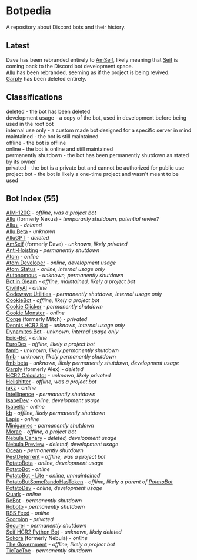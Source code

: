 # Botpedia
A repository about Discord bots and their history.

## Latest
Dave has been rebranded entirely to [AmSeif](/bots/amseif/README.md), likely meaning that [Seif](/developers/seif/README.md) is coming back to the Discord bot development space.
<br>
[Allu](/bots/allu/README.md) has been rebranded, seeming as if the project is being revived.
<br>
[Garply](/bots/garply/README.md) has been deleted entirely.
<br>

## Classifications
deleted - the bot has been deleted
<br>
development usage - a copy of the bot, used in development before being used in the root bot
<br>
internal use only - a custom made bot designed for a specific server in mind
<br>
maintained - the bot is still maintained
<br>
offline - the bot is offline
<br>
online - the bot is online and still maintained
<br>
permanently shutdown - the bot has been permanently shutdown as stated by its owner
<br>
privated - the bot is a private bot and cannot be authorized for public use
<br>
project bot - the bot is likely a one-time project and wasn't meant to be used

## Bot Index (55)
[AIM-120C](/bots/aim-120c/README.md) - *offline, was a project bot*
<br>
[Allu](/bots/allu/README.md) (formerly Nexus) - *temporarily shutdown, potential revive?*
<br>
[Allu+](/bots/allu+/README.md) - *deleted*
<br>
[Allu Beta](/bots/allubeta/README.md) - *unknown*
<br>
[AlluGPT](/bots/allugpt/README.md) - *deleted*
<br>
[AmSeif](/bots/amseif/README.md) (formerly Dave) - *unknown, likely privated*
<br>
[Anti-Hoisting](/bots/anti-hoisting/README.md) - *permanently shutdown*
<br>
[Atom](/bots/atom/README.md) - *online*
<br>
[Atom Developer](/bots/atomdeveloper/README.md) - *online, development usage*
<br>
[Atom Status](/bots/atomstatus/README.md) - *online, internal usage only*
<br>
[Autonomous](/bots/autonomous/README.md) - *unknown, permanently shutdown*
<br>
[Bot in Gleam](/bots/botingleam/README.md) - *offline, maintained, likely a project bot*
<br>
[CivilityAI](/bots/civilityai/README.md) - *online*
<br>
[Codewave Utilities](/bots/codewaveutilities/README.md) - *permanently shutdown, internal usage only*
<br>
[CookieBot](/bots/cookiebot/README.md) - *offline, likely a project bot*
<br>
[Cookie Clicker](/bots/cookieclicker/README.md) - *permanently shutdown*
<br>
[Cookie Monster](/bots/cookiemonster/README.md) - *online*
<br>
[Corge](/bots/corge/README.md) (formerly Mitch) - *privated*
<br>
[Dennis HCR2 Bot](/bots/dennishcr2bot/README.md) - *unknown, internal usage only*
<br>
[Dynamites Bot](/bots/dynamitesbot/README.md) - *unknown, internal usage only*
<br>
[Epic-Bot](/bots/epic-bot/README.md) - *online*
<br>
[EuroDex](/bots/eurodex/README.md) - *offline, likely a project bot*
<br>
[famb](/bots/famb/README.md) - *unknown, likely permanently shutdown*
<br>
[fmb](/bots/fmb/README.md) - *unknown, likely permanently shutdown*
<br>
[fmb beta](/bots/fmbbeta/README.md) - *unknown, likely permanently shutdown, development usage*
<br>
[Garply](/bots/garply/README.md) (formerly Alex) - *deleted*
<br>
[HCR2 Calculator](/bots/hcr2calculator/README.md) - *unknown, likely privated*
<br>
[Hellshitter](/bots/hellshitter/README.md) - *offline, was a project bot*
<br>
[iakz](/bots/iakz/README.md) - *online*
<br>
[Intelligence](/bots/intelligence/README.md) - *permanently shutdown*
<br>
[IsabeDev](/bots/isabedev/README.md) - *online, development usage*
<br>
[Isabella](/bots/isabella/README.md) - *online*
<br>
[kb](/bots/kb/README.md) - *offline, likely permanently shutdown*
<br>
[Lapis](/bots/lapis/README.md) - *online*
<br>
[Minigames](/bots/minigames/README.md) - *permanently shutdown*
<br>
[Morae](/bots/morae/README.md) - *offline, a project bot*
<br>
[Nebula Canary](/bots/nebulacanary/README.md) - *deleted, development usage*
<br>
[Nebula Preview](/bots/nebulapreview/README.md) - *deleted, development usage*
<br>
[Ocean](/bots/ocean/README.md) - *permanently shutdown*
<br>
[PestDeterrent](/bots/pestdeterrent/README.md) - *offline, was a project bot*
<br>
[PotatoBeta](/bots/potatobeta/README.md) - *online, development usage*
<br>
[PotatoBot](/bots/potatobot/README.md) - *online*
<br>
[PotatoBot - Lite](/bots/potatobot-lite/README.md) - *online, unmaintained*
<br>
[PotatoButSomeRandoHasToken](/bots/potatobutsomerandohastoken/README.md) - *offline, likely a parent of [PotatoBot](/bots/potatobot/)*
<br>
[PotatoDev](/bots/potatodev/README.md) - *online, development usage*
<br>
[Quark](/bots/quark/README.md) - *online*
<br>
[ReBot](/bots/rebot/README.md) - *permanently shutdown*
<br>
[Roboto](/bots/roboto/README.md) - *permanently shutdown*
<br>
[RSS Feed](/bots/rssfeed/README.md) - *online*
<br>
[Scorpion](/bots/scorpion/README.md) - *privated*
<br>
[Securer](/bots/securer/README.md) - *permanently shutdown*
<br>
[Seif HCR2 Python Bot](/bots/seifhcr2pythonbot/README.md) - *unknown, likely deleted*
<br>
[Sokora](/bots/sokora/README.md) (formerly Nebula) - *online*
<br>
[The Government](/bots/thegovernment/README.md) - *offline, likely a project bot*
<br>
[TicTacToe](/bots/tictactoe/README.md) - *permanently shutdown*
<br>